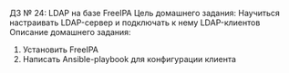 ДЗ № 24: LDAP на базе FreeIPA
Цель домашнего задания:
  Научиться настраивать LDAP-сервер и подключать к нему LDAP-клиентов
Описание домашнего задания:
  1) Установить FreeIPA
  2) Написать Ansible-playbook для конфигурации клиента

